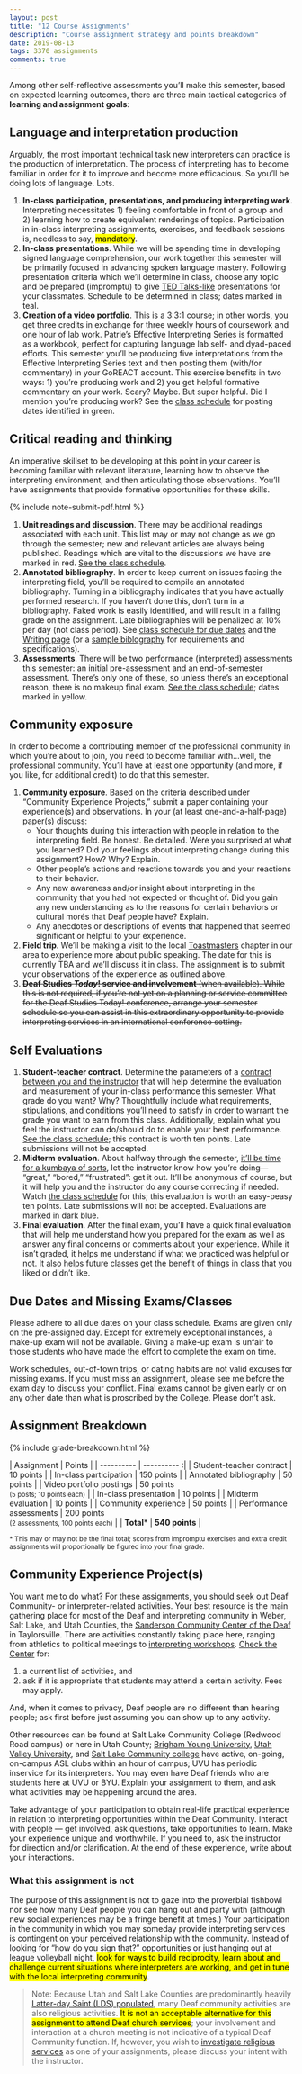 ```yaml
---
layout: post
title: "12 Course Assignments"
description: "Course assignment strategy and points breakdown"
date: 2019-08-13
tags: 3370 assignments
comments: true
---
```


Among other self-reflective assessments you’ll make this semester, based on expected learning outcomes, there are three main tactical categories of **learning and assignment goals**:

## Language and interpretation production

Arguably, the most important technical task new interpreters can practice is the production of interpretation. The process of interpreting has to become familiar in order for it to improve and become more efficacious. So you’ll be doing lots of language. Lots.
1. **In-class participation, presentations, and producing interpreting work**. Interpreting necessitates 1) feeling comfortable in front of a group and 2) learning how to create equivalent renderings of topics. Participation in in-class interpreting assignments, exercises, and feedback sessions is, needless to say, <mark>mandatory</mark>.
2. **In-class presentations**. While we will be spending time in developing signed language comprehension, our work together this semester will be primarily focused in advancing spoken language mastery. Following presentation criteria which we’ll determine in class, choose any topic and be prepared (impromptu) to give [TED Talks-like](http://www.ted.com) presentations for your classmates. Schedule to be determined in class; dates marked in <span class="c-badge c-badge-pill c-badge-info">teal</span>.
3. **Creation of a video portfolio**. This is a 3:3:1 course; in other words, you get three credits in exchange for three weekly hours of coursework and one hour of lab work. Patrie’s Effective Interpreting Series is formatted as a workbook, perfect for capturing language lab self- and dyad-paced efforts. This semester you’ll be producing five interpretations from the Effective Interpreting Series text and then posting them (with/for commentary) in your GoREACT account. This exercise benefits in two ways: 1) you’re producing work and 2) you get helpful formative commentary on your work. Scary? Maybe. But super helpful. Did I mention you’re producing work? See the [class schedule](../08/schedule.html) for posting dates identified in <span class="c-badge c-badge-pill c-badge-success">green</span>.

## Critical reading and thinking

An imperative skillset to be developing at this point in your career is becoming familiar with relevant literature, learning how to observe the interpreting environment, and then articulating those observations. You’ll have assignments that provide formative opportunities for these skills.

{% include note-submit-pdf.html %}

1. **Unit readings and discussion**. There may be additional readings associated with each unit. This list may or may not change as we go through the semester; new and relevant articles are always being published. Readings which are vital to the discussions we have are marked in <span class="c-badge c-badge-pill c-badge-danger">red</span>. [See the class schedule](../08/schedule.html).
2. **Annotated bibliography**. In order to keep current on issues facing the interpreting field, you’ll be required to compile an annotated bibliography. Turning in a bibliography indicates that you have actually performed research. If you haven’t done this, don’t turn in a bibliography. Faked work is easily identified, and will result in a failing grade on the assignment. Late bibliographies will be penalized at 10% per day (not class period). See [class schedule for due dates](../08/schedule.html) and the [Writing page](../08/writing.html) (or a [sample biblography](http://intrpr.info/library/template/sample-annotated-bibliography.pdf) for requirements and specifications).
3. **Assessments**. There will be two performance (interpreted) assessments this semester: an initial pre-assessment and an end-of-semester assessment. There’s only one of these, so unless there’s an exceptional reason, there is no makeup final exam. [See the class schedule](../08/schedule.html); dates marked in <span class="c-badge c-badge-pill c-badge-warning">yellow</span>.

## Community exposure

In order to become a contributing member of the professional community in which you’re about to join, you need to become familiar with...well, the professional community. You’ll have at least one opportunity (and more, if you like, for additional credit) to do that this semester.
1. **Community exposure**. Based on the criteria described under “Community Experience Projects,” submit a paper containing your experience(s) and observations. In your (at least one-and-a-half-page) paper(s) discuss:
	* Your thoughts during this interaction with people in relation to the interpreting field. Be honest. Be detailed. Were you surprised at what you learned? Did your feelings about interpreting change during this assignment? How? Why? Explain.
	* Other people’s actions and reactions towards you and your reactions to their behavior.
	* Any new awareness and/or insight about interpreting in the community that you had not expected or thought of. Did you gain any new understanding as to the reasons for certain behaviors or cultural morés that Deaf people have? Explain.
	* Any anecdotes or descriptions of events that happened that seemed significant or helpful to your experience.
2. **Field trip**. We’ll be making a visit to the local [Toastmasters](https://www.toastmasters.org/Find-a-Club/00007391-mainstreamers-toastmasters-club) chapter in our area to experience more about public speaking. The date for this is currently TBA and we’ll discuss it in class. The assignment is to submit your observations of the experience as outlined above.
3. <strike>**Deaf Studies *Today*! service and involvement** (when available). While this is not required, if you’re not yet on a planning or service committee for the Deaf Studies Today! conference, arrange your semester schedule so you can assist in this extraordinary opportunity to provide interpreting services in an international conference setting.</strike>

## Self Evaluations

1. **Student-teacher contract**. Determine the parameters of a [contract between you and the instructor](http://) that will help determine the evaluation and measurement of your in-class performance this semester. What grade do you want? Why? Thoughtfully include what requirements, stipulations, and conditions you’ll need to satisfy in order to warrant the grade you want to earn from this class. Additionally, explain what you feel the instructor can do/should do to enable your best performance. [See the class schedule](../08/schedule.html); this contract is worth ten points. Late submissions will not be accepted.
2. **Midterm evaluation**. About halfway through the semester, [it’ll be time for a kumbaya of sorts](http://), let the instructor know how you’re doing— “great,” “bored,” “frustrated”: get it out. It’ll be anonymous of course, but it will help you and the instructor do any course correcting if needed. Watch [the class schedule](../08/schedule.html) for this; this evaluation is worth an easy-peasy ten points. Late submissions will not be accepted. Evaluations are marked in <span class="c-badge c-badge-pill c-badge-secondary">dark blue</span>.
3. **Final evaluation**. After the final exam, you’ll have a quick final evaluation that will help me understand how you prepared for the exam as well as answer any final concerns or comments about your experience. While it isn’t graded, it helps me understand if what we practiced was helpful or not. It also helps future classes get the benefit of things in class that you liked or didn’t like.

## Due Dates and Missing Exams/Classes

Please adhere to all due dates on your class schedule. Exams are given only on the pre-assigned day. Except for extremely exceptional instances, a make-up exam will not be available. Giving a make-up exam is unfair to those students who have made the effort to complete the exam on time.

Work schedules, out-of-town trips, or dating habits are not valid excuses for missing exams. If you must miss an assignment, please see me before the exam day to discuss your conflict. Final exams cannot be given early or on any other date than what is proscribed by the College. Please don’t ask.

## Assignment Breakdown

{% include grade-breakdown.html %}

| Assignment | Points |
| ---------- | ---------- :|
| Student-teacher contract | 10 points |
| In-class participation | 150 points |
| Annotated bibliography | 50 points |
| Video portfolio postings | 50 points<br><small>(5 posts; 10 points each)</small> |
| In-class presentation | 10 points |
| Midterm evaluation | 10 points |
| Community experience | 50 points |
| Performance assessments | 200 points<br><small>(2 assessments, 100 points each)</small> |
| **Total*** | **540 points** |

<small>* This may or may not be the final total; scores from impromptu exercises and extra credit assignments will proportionally be figured into your final grade.</small>

## Community Experience Project(s)

You want me to do what? For these assignments, you should seek out Deaf Community- or interpreter-related activities. Your best resource is the main gathering place for most of the Deaf and interpreting community in Weber, Salt Lake, and Utah Counties, the [Sanderson Community Center of the Deaf](http://maps.google.com/maps?f=q&source=s_q&hl=en&geocode=&q=5709+South+1500+West,+Salt+Lake+City,+UT&sll=40.647788,-111.933888&sspn=0.355826,0.529404&ie=UTF8&hq=&hnear=5709+S+1500+W,+Salt+Lake+City,+Salt+Lake,+Utah+84123&ll=40.64758,-111.933882&spn=0.01112,0.016544&z=16) in Taylorsville. There are activities constantly taking place here, ranging from athletics to political meetings to [interpreting workshops](https://jobs.utah.gov/usor/uip/workshop.html). [Check the Center](https://jobs.utah.gov/usor/dhh) for:

1. a current list of activities, and
2. ask if it is appropriate that students may attend a certain activity. Fees may apply.

And, when it comes to privacy, Deaf people are no different than hearing people; ask first before just assuming you can show up to any activity.

Other resources can be found at Salt Lake Community College (Redwood Road campus) or here in Utah County; [Brigham Young University](http://www.facebook.com/pages/BYU-ASL-CLUB/153072054600), [Utah Valley University](http://www.facebook.com/group.php?gid=86095565110&v=info), and [Salt Lake Community college](http://www.slcc.edu/asl/asl-program/asl-club.aspx) have active, on-going, on-campus ASL clubs within an hour of campus; UVU has periodic inservice for its interpreters. You may even have Deaf friends who are students here at UVU or BYU. Explain your assignment to them, and ask what activities may be happening around the area.

Take advantage of your participation to obtain real-life practical experience in relation to interpreting opportunities within the Deaf Community. Interact with people — get involved, ask questions, take opportunities to learn. Make your experience unique and worthwhile. If you need to, ask the instructor for direction and/or clarification. At the end of these experience, write about your interactions.

### What this assignment is not
The purpose of this assignment is not to gaze into the proverbial fishbowl nor see how many Deaf people you can hang out and party with (although new social experiences may be a fringe benefit at times.) Your participation in the community in which you may someday provide interpreting services is contingent on your perceived relationship with the community. Instead of looking for “how do you sign that?” opportunities or just hanging out at league volleyball night, <mark>look for ways to build reciprocity, learn about and challenge current situations where interpreters are working, and get in tune with the local interpreting community</mark>.

> Note: Because Utah and Salt Lake Counties are predominantly heavily [Latter-day Saint (LDS) populated](http://deaflds.org/na_ut_id.html), many Deaf community activities are also religious activities. <mark>It is not an acceptable alternative for this assignment to attend Deaf church services</mark>; your involvement and interaction at a church meeting is not indicative of a typical Deaf Community function. If, however, you wish to [investigate religious services](https://uad.org/resources/utah-resources/churches-2) as one of your assignments, please discuss your intent with the instructor.